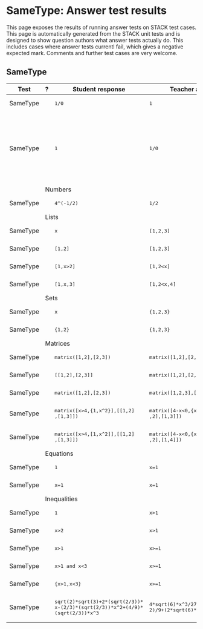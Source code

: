 # SameType: Answer test results

This page exposes the results of running answer tests on STACK test cases.  This page is automatically generated from the STACK unit tests and is designed to show question authors what answer tests actually do.  This includes cases where answer tests currentl fail, which gives a negative expected mark.  Comments and further test cases are very welcome.



<h2>SameType</h2><div class="no-overflow"><table class="flexible table table-striped table-hover generaltable generalbox stacktestsuite"><thead><tr><th class="header c0" scope="col">Test<div class="commands"></div></th><th class="header c1" scope="col">?<div class="commands"></div></th><th class="header c2" scope="col">Student response<div class="commands"></div></th><th class="header c3" scope="col">Teacher answer<div class="commands"></div></th><th class="header c4" scope="col">Opt<div class="commands"></div></th><th class="header c5" scope="col">Mark<div class="commands"></div></th><th class="header c6" scope="col">Answer note<div class="commands"></div></th>
</tr></thead><tbody>
<tr class="expectedfail">
  <td class="cell c0">SameType</td>
  <td class="cell c1"><span style="color:orange;"><i class="fa fa-adjust"></i></span></td>
  <td class="cell c2"><pre>1/0</pre></td>
  <td class="cell c3"><pre>1</pre></td>
  <td class="cell c4"></td>
  <td class="cell c5">-1</td>
  <td class="cell c6">ATSameType_STACKERROR_SAns.</td>
</tr>
<tr class="expectedfail">
  <td class="cell c0"><td colspan="2"></td></td>
  <td class="cell c1"><td colspan="4">TEST_FAILED</td></td>
</tr>
<tr class="expectedfail">
  <td class="cell c0"><td colspan="2"></td></td>
  <td class="cell c1"><td colspan="4">The answer test failed to execute correctly: please alert your teacher. Division by zero.</td></td>
</tr>
<tr class="expectedfail">
  <td class="cell c0">SameType</td>
  <td class="cell c1"><span style="color:orange;"><i class="fa fa-adjust"></i></span></td>
  <td class="cell c2"><pre>1</pre></td>
  <td class="cell c3"><pre>1/0</pre></td>
  <td class="cell c4"></td>
  <td class="cell c5">-1</td>
  <td class="cell c6">ATSameType_STACKERROR_TAns.</td>
</tr>
<tr class="expectedfail">
  <td class="cell c0"><td colspan="2"></td></td>
  <td class="cell c1"><td colspan="4">TEST_FAILED</td></td>
</tr>
<tr class="expectedfail">
  <td class="cell c0"><td colspan="2"></td></td>
  <td class="cell c1"><td colspan="4">The answer test failed to execute correctly: please alert your teacher. Division by zero.</td></td>
</tr>
<tr class="notes">
  <td class="cell c0"><td colspan="6">Numbers</td></td>
</tr>
<tr class="pass">
  <td class="cell c0">SameType</td>
  <td class="cell c1"><span style="color:green;"><i class="fa fa-check"></i></span></td>
  <td class="cell c2"><pre>4^(-1/2)</pre></td>
  <td class="cell c3"><pre>1/2</pre></td>
  <td class="cell c4"></td>
  <td class="cell c5">1</td>
  <td class="cell c6"></td>
</tr>
<tr class="notes">
  <td class="cell c0"><td colspan="6">Lists</td></td>
</tr>
<tr class="pass">
  <td class="cell c0">SameType</td>
  <td class="cell c1"><span style="color:green;"><i class="fa fa-check"></i></span></td>
  <td class="cell c2"><pre>x</pre></td>
  <td class="cell c3"><pre>[1,2,3]</pre></td>
  <td class="cell c4"></td>
  <td class="cell c5">0</td>
  <td class="cell c6"></td>
</tr>
<tr class="pass">
  <td class="cell c0">SameType</td>
  <td class="cell c1"><span style="color:green;"><i class="fa fa-check"></i></span></td>
  <td class="cell c2"><pre>[1,2]</pre></td>
  <td class="cell c3"><pre>[1,2,3]</pre></td>
  <td class="cell c4"></td>
  <td class="cell c5">1</td>
  <td class="cell c6"></td>
</tr>
<tr class="pass">
  <td class="cell c0">SameType</td>
  <td class="cell c1"><span style="color:green;"><i class="fa fa-check"></i></span></td>
  <td class="cell c2"><pre>[1,x&gt;2]</pre></td>
  <td class="cell c3"><pre>[1,2&lt;x]</pre></td>
  <td class="cell c4"></td>
  <td class="cell c5">1</td>
  <td class="cell c6"></td>
</tr>
<tr class="pass">
  <td class="cell c0">SameType</td>
  <td class="cell c1"><span style="color:green;"><i class="fa fa-check"></i></span></td>
  <td class="cell c2"><pre>[1,x,3]</pre></td>
  <td class="cell c3"><pre>[1,2&lt;x,4]</pre></td>
  <td class="cell c4"></td>
  <td class="cell c5">0</td>
  <td class="cell c6"></td>
</tr>
<tr class="notes">
  <td class="cell c0"><td colspan="6">Sets</td></td>
</tr>
<tr class="pass">
  <td class="cell c0">SameType</td>
  <td class="cell c1"><span style="color:green;"><i class="fa fa-check"></i></span></td>
  <td class="cell c2"><pre>x</pre></td>
  <td class="cell c3"><pre>{1,2,3}</pre></td>
  <td class="cell c4"></td>
  <td class="cell c5">0</td>
  <td class="cell c6"></td>
</tr>
<tr class="pass">
  <td class="cell c0">SameType</td>
  <td class="cell c1"><span style="color:green;"><i class="fa fa-check"></i></span></td>
  <td class="cell c2"><pre>{1,2}</pre></td>
  <td class="cell c3"><pre>{1,2,3}</pre></td>
  <td class="cell c4"></td>
  <td class="cell c5">1</td>
  <td class="cell c6"></td>
</tr>
<tr class="notes">
  <td class="cell c0"><td colspan="6">Matrices</td></td>
</tr>
<tr class="pass">
  <td class="cell c0">SameType</td>
  <td class="cell c1"><span style="color:green;"><i class="fa fa-check"></i></span></td>
  <td class="cell c2"><pre>matrix([1,2],[2,3])</pre></td>
  <td class="cell c3"><pre>matrix([1,2],[2,3])</pre></td>
  <td class="cell c4"></td>
  <td class="cell c5">1</td>
  <td class="cell c6"></td>
</tr>
<tr class="pass">
  <td class="cell c0">SameType</td>
  <td class="cell c1"><span style="color:green;"><i class="fa fa-check"></i></span></td>
  <td class="cell c2"><pre>[[1,2],[2,3]]</pre></td>
  <td class="cell c3"><pre>matrix([1,2],[2,3])</pre></td>
  <td class="cell c4"></td>
  <td class="cell c5">0</td>
  <td class="cell c6"></td>
</tr>
<tr class="pass">
  <td class="cell c0">SameType</td>
  <td class="cell c1"><span style="color:green;"><i class="fa fa-check"></i></span></td>
  <td class="cell c2"><pre>matrix([1,2],[2,3])</pre></td>
  <td class="cell c3"><pre>matrix([1,2,3],[2,3,3])</pre></td>
  <td class="cell c4"></td>
  <td class="cell c5">1</td>
  <td class="cell c6"></td>
</tr>
<tr class="pass">
  <td class="cell c0">SameType</td>
  <td class="cell c1"><span style="color:green;"><i class="fa fa-check"></i></span></td>
  <td class="cell c2"><pre>matrix([x&gt;4,{1,x^2}],[[1,2]
,[1,3]])</pre></td>
  <td class="cell c3"><pre>matrix([4-x&lt;0,{x^2, 1}],[[1
,2],[1,3]])</pre></td>
  <td class="cell c4"></td>
  <td class="cell c5">1</td>
  <td class="cell c6"></td>
</tr>
<tr class="pass">
  <td class="cell c0">SameType</td>
  <td class="cell c1"><span style="color:green;"><i class="fa fa-check"></i></span></td>
  <td class="cell c2"><pre>matrix([x&gt;4,[1,x^2]],[[1,2]
,[1,3]])</pre></td>
  <td class="cell c3"><pre>matrix([4-x&lt;0,{x^2, 1}],[[1
,2],[1,4]])</pre></td>
  <td class="cell c4"></td>
  <td class="cell c5">0</td>
  <td class="cell c6"></td>
</tr>
<tr class="notes">
  <td class="cell c0"><td colspan="6">Equations</td></td>
</tr>
<tr class="pass">
  <td class="cell c0">SameType</td>
  <td class="cell c1"><span style="color:green;"><i class="fa fa-check"></i></span></td>
  <td class="cell c2"><pre>1</pre></td>
  <td class="cell c3"><pre>x=1</pre></td>
  <td class="cell c4"></td>
  <td class="cell c5">0</td>
  <td class="cell c6"></td>
</tr>
<tr class="pass">
  <td class="cell c0">SameType</td>
  <td class="cell c1"><span style="color:green;"><i class="fa fa-check"></i></span></td>
  <td class="cell c2"><pre>x=1</pre></td>
  <td class="cell c3"><pre>x=1</pre></td>
  <td class="cell c4"></td>
  <td class="cell c5">1</td>
  <td class="cell c6"></td>
</tr>
<tr class="notes">
  <td class="cell c0"><td colspan="6">Inequalities</td></td>
</tr>
<tr class="pass">
  <td class="cell c0">SameType</td>
  <td class="cell c1"><span style="color:green;"><i class="fa fa-check"></i></span></td>
  <td class="cell c2"><pre>1</pre></td>
  <td class="cell c3"><pre>x&gt;1</pre></td>
  <td class="cell c4"></td>
  <td class="cell c5">0</td>
  <td class="cell c6"></td>
</tr>
<tr class="pass">
  <td class="cell c0">SameType</td>
  <td class="cell c1"><span style="color:green;"><i class="fa fa-check"></i></span></td>
  <td class="cell c2"><pre>x&gt;2</pre></td>
  <td class="cell c3"><pre>x&gt;1</pre></td>
  <td class="cell c4"></td>
  <td class="cell c5">1</td>
  <td class="cell c6"></td>
</tr>
<tr class="pass">
  <td class="cell c0">SameType</td>
  <td class="cell c1"><span style="color:green;"><i class="fa fa-check"></i></span></td>
  <td class="cell c2"><pre>x&gt;1</pre></td>
  <td class="cell c3"><pre>x&gt;=1</pre></td>
  <td class="cell c4"></td>
  <td class="cell c5">1</td>
  <td class="cell c6"></td>
</tr>
<tr class="pass">
  <td class="cell c0">SameType</td>
  <td class="cell c1"><span style="color:green;"><i class="fa fa-check"></i></span></td>
  <td class="cell c2"><pre>x&gt;1 and x&lt;3</pre></td>
  <td class="cell c3"><pre>x&gt;=1</pre></td>
  <td class="cell c4"></td>
  <td class="cell c5">1</td>
  <td class="cell c6"></td>
</tr>
<tr class="pass">
  <td class="cell c0">SameType</td>
  <td class="cell c1"><span style="color:green;"><i class="fa fa-check"></i></span></td>
  <td class="cell c2"><pre>{x&gt;1,x&lt;3}</pre></td>
  <td class="cell c3"><pre>x&gt;=1</pre></td>
  <td class="cell c4"></td>
  <td class="cell c5">0</td>
  <td class="cell c6"></td>
</tr>
<tr class="pass">
  <td class="cell c0">SameType</td>
  <td class="cell c1"><span style="color:green;"><i class="fa fa-check"></i></span></td>
  <td class="cell c2"><pre>sqrt(2)*sqrt(3)+2*(sqrt(2/3))*
x-(2/3)*(sqrt(2/3))*x^2+(4/9)*
(sqrt(2/3))*x^3</pre></td>
  <td class="cell c3"><pre>4*sqrt(6)*x^3/27-(2*sqrt(6)*x^
2)/9+(2*sqrt(6)*x)/3+sqrt(6)</pre></td>
  <td class="cell c4"></td>
  <td class="cell c5">1</td>
  <td class="cell c6"></td>
</tr></tbody></table></div>